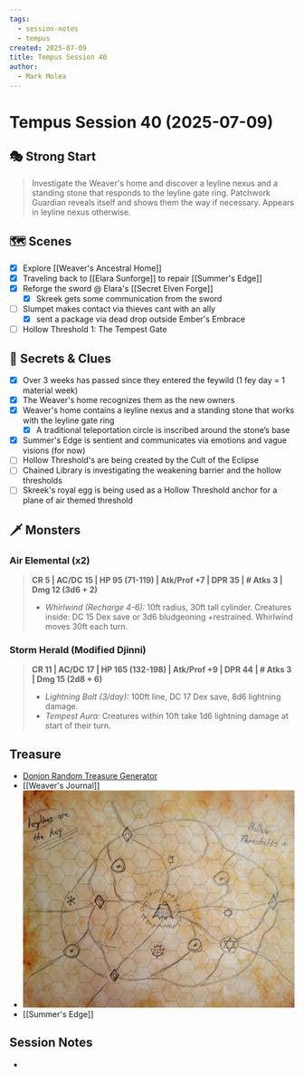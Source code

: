 ```yaml
---
tags:
  - session-notes
  - tempus
created: 2025-07-09
title: Tempus Session 40
author:
  - Mark Molea
---
```


# Tempus Session 40 (2025-07-09)
## 🎭 Strong Start

> Investigate the Weaver's home and discover a leyline nexus and a standing stone that responds to the  leyline gate ring. Patchwork Guardian reveals itself and shows them the way if necessary.  Appears in leyline nexus otherwise.
## 🗺 Scenes

- [x] Explore [[Weaver's Ancestral Home]]
- [x] Traveling back to [[Elara Sunforge]] to repair [[Summer's Edge]]
- [x] Reforge the sword @ Elara's [[Secret Elven Forge]]
	- [x] Skreek gets some communication from the sword
- [ ] Slumpet makes contact via thieves cant with an ally
	- [x] sent a package via dead drop outside Ember's Embrace
- [ ] Hollow Threshold 1: The Tempest Gate

## 🔑 Secrets & Clues

- [x] Over 3 weeks has passed since they entered the feywild (1 fey day = 1 material week)
- [x] The Weaver's home recognizes them as the new owners
- [x] Weaver's home contains a leyline nexus and a standing stone that works with the leyline gate ring
	- [x] A traditional teleportation circle is inscribed around the stone’s base
- [x] Summer's Edge is sentient and communicates via emotions and vague visions (for now)
- [ ] Hollow Threshold's are being created by the Cult of the Eclipse
- [ ] Chained Library is investigating the weakening barrier and the hollow thresholds
- [ ] Skreek's royal egg is being used as a Hollow Threshold anchor for a plane of air themed threshold

## 🗡 Monsters

### Air Elemental (x2)
> **CR 5 | AC/DC 15 | HP 95 (71-119) | Atk/Prof +7 | DPR 35 | # Atks 3 | Dmg 12 (3d6 + 2)**
> - *Whirlwind (Recharge 4-6):* 10ft radius, 30ft tall cylinder.
>   Creatures inside: DC 15 Dex save or 3d6 bludgeoning +restrained. Whirlwind moves 30ft each turn.

### Storm Herald (Modified Djinni)
> **CR 11 | AC/DC 17 | HP 165 (132-198) | Atk/Prof +9 | DPR 44 | # Atks 3 | Dmg 15 (2d8 + 6)**
> - *Lightning Bolt (3/day):* 100ft line, DC 17 Dex save, 8d6 lightning damage. 
> - *Tempest Aura:* Creatures within 10ft take 1d6 lightning damage at start of their turn.
## Treasure

- [Donjon Random Treasure Generator](https://donjon.bin.sh/5e/random/#type=treasure;treasure-cr=4;treasure-loot_type=treasure_hoard)
- [[Weaver's Journal]]
- ![leyline-map.jpg](/images/leyline-map.jpg)
- [[Summer's Edge]]

## Session Notes

- 